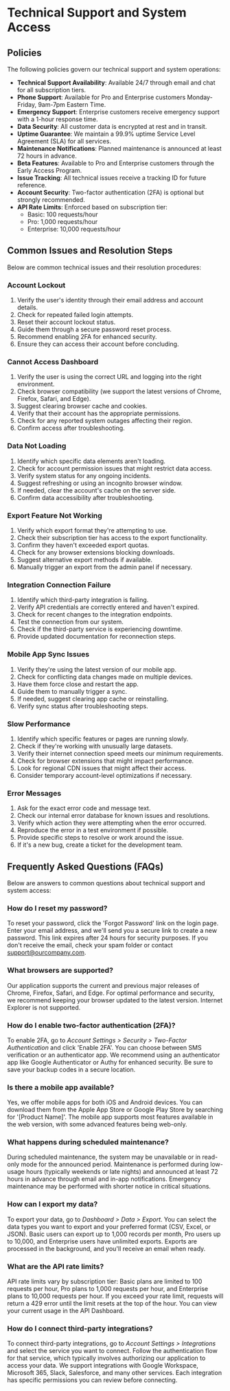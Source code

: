 # Technical Support and System Access



## Policies

The following policies govern our technical support and system operations:

- **Technical Support Availability**: Available 24/7 through email and chat for all subscription tiers.
- **Phone Support**: Available for Pro and Enterprise customers Monday-Friday, 9am-7pm Eastern Time.
- **Emergency Support**: Enterprise customers receive emergency support with a 1-hour response time.
- **Data Security**: All customer data is encrypted at rest and in transit.
- **Uptime Guarantee**: We maintain a 99.9% uptime Service Level Agreement (SLA) for all services.
- **Maintenance Notifications**: Planned maintenance is announced at least 72 hours in advance.
- **Beta Features**: Available to Pro and Enterprise customers through the Early Access Program.
- **Issue Tracking**: All technical issues receive a tracking ID for future reference.
- **Account Security**: Two-factor authentication (2FA) is optional but strongly recommended.
- **API Rate Limits**: Enforced based on subscription tier:
  - Basic: 100 requests/hour
  - Pro: 1,000 requests/hour
  - Enterprise: 10,000 requests/hour



## Common Issues and Resolution Steps

Below are common technical issues and their resolution procedures:

### Account Lockout
1. Verify the user's identity through their email address and account details.
2. Check for repeated failed login attempts.
3. Reset their account lockout status.
4. Guide them through a secure password reset process.
5. Recommend enabling 2FA for enhanced security.
6. Ensure they can access their account before concluding.

### Cannot Access Dashboard
1. Verify the user is using the correct URL and logging into the right environment.
2. Check browser compatibility (we support the latest versions of Chrome, Firefox, Safari, and Edge).
3. Suggest clearing browser cache and cookies.
4. Verify that their account has the appropriate permissions.
5. Check for any reported system outages affecting their region.
6. Confirm access after troubleshooting.

### Data Not Loading
1. Identify which specific data elements aren't loading.
2. Check for account permission issues that might restrict data access.
3. Verify system status for any ongoing incidents.
4. Suggest refreshing or using an incognito browser window.
5. If needed, clear the account's cache on the server side.
6. Confirm data accessibility after troubleshooting.

### Export Feature Not Working
1. Verify which export format they're attempting to use.
2. Check their subscription tier has access to the export functionality.
3. Confirm they haven't exceeded export quotas.
4. Check for any browser extensions blocking downloads.
5. Suggest alternative export methods if available.
6. Manually trigger an export from the admin panel if necessary.

### Integration Connection Failure
1. Identify which third-party integration is failing.
2. Verify API credentials are correctly entered and haven't expired.
3. Check for recent changes to the integration endpoints.
4. Test the connection from our system.
5. Check if the third-party service is experiencing downtime.
6. Provide updated documentation for reconnection steps.

### Mobile App Sync Issues
1. Verify they're using the latest version of our mobile app.
2. Check for conflicting data changes made on multiple devices.
3. Have them force close and restart the app.
4. Guide them to manually trigger a sync.
5. If needed, suggest clearing app cache or reinstalling.
6. Verify sync status after troubleshooting steps.

### Slow Performance
1. Identify which specific features or pages are running slowly.
2. Check if they're working with unusually large datasets.
3. Verify their internet connection speed meets our minimum requirements.
4. Check for browser extensions that might impact performance.
5. Look for regional CDN issues that might affect their access.
6. Consider temporary account-level optimizations if necessary.

### Error Messages
1. Ask for the exact error code and message text.
2. Check our internal error database for known issues and resolutions.
3. Verify which action they were attempting when the error occurred.
4. Reproduce the error in a test environment if possible.
5. Provide specific steps to resolve or work around the issue.
6. If it's a new bug, create a ticket for the development team.



## Frequently Asked Questions (FAQs)

Below are answers to common questions about technical support and system access:

### How do I reset my password?
To reset your password, click the 'Forgot Password' link on the login page. Enter your email address, and we'll send you a secure link to create a new password. This link expires after 24 hours for security purposes. If you don't receive the email, check your spam folder or contact [support@ourcompany.com](mailto:support@ourcompany.com).

### What browsers are supported?
Our application supports the current and previous major releases of Chrome, Firefox, Safari, and Edge. For optimal performance and security, we recommend keeping your browser updated to the latest version. Internet Explorer is not supported.

### How do I enable two-factor authentication (2FA)?
To enable 2FA, go to *Account Settings > Security > Two-Factor Authentication* and click 'Enable 2FA'. You can choose between SMS verification or an authenticator app. We recommend using an authenticator app like Google Authenticator or Authy for enhanced security. Be sure to save your backup codes in a secure location.

### Is there a mobile app available?
Yes, we offer mobile apps for both iOS and Android devices. You can download them from the Apple App Store or Google Play Store by searching for '[Product Name]'. The mobile app supports most features available in the web version, with some advanced features being web-only.

### What happens during scheduled maintenance?
During scheduled maintenance, the system may be unavailable or in read-only mode for the announced period. Maintenance is performed during low-usage hours (typically weekends or late nights) and announced at least 72 hours in advance through email and in-app notifications. Emergency maintenance may be performed with shorter notice in critical situations.

### How can I export my data?
To export your data, go to *Dashboard > Data > Export*. You can select the data types you want to export and your preferred format (CSV, Excel, or JSON). Basic users can export up to 1,000 records per month, Pro users up to 10,000, and Enterprise users have unlimited exports. Exports are processed in the background, and you'll receive an email when ready.

### What are the API rate limits?
API rate limits vary by subscription tier: Basic plans are limited to 100 requests per hour, Pro plans to 1,000 requests per hour, and Enterprise plans to 10,000 requests per hour. If you exceed your rate limit, requests will return a 429 error until the limit resets at the top of the hour. You can view your current usage in the API Dashboard.

### How do I connect third-party integrations?
To connect third-party integrations, go to *Account Settings > Integrations* and select the service you want to connect. Follow the authentication flow for that service, which typically involves authorizing our application to access your data. We support integrations with Google Workspace, Microsoft 365, Slack, Salesforce, and many other services. Each integration has specific permissions you can review before connecting.
